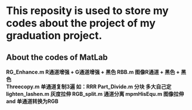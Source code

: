 # This reposity is used to store my codes about the project of my graduation project.
## About the codes of MatLab
**RG_Enhance.m  	  R通道增强 + G通道增强 + 黑色 
RBB.m               图像R通道 + 黑色 + 黑色        
Threecopy.m     	  单通道复制3遍  如：RRR
Part_Divide.m    	  分块 多大自己定
lighten_lashen.m	  灰度拉伸
RGB_split.m        	通道分离
mpmHisEqu.m   	    图像拉伸 and 单通道转换为RGB**
